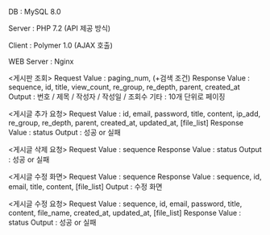 DB : MySQL 8.0

Server : PHP 7.2
(API 제공 방식)

Client : Polymer 1.0
(AJAX 호출)

WEB Server : Nginx

<게시판 조회>
Request Value : paging_num, (+검색 조건)
Response Value : sequence, id, title, view_count, re_group, re_depth, parent, created_at
Output : 번호 / 제목 / 작성자 / 작성일 / 조회수
기타 : 10개 단위로 페이징

<게시글 추가 요청>
Request Value : id, email, password, title, content, ip_add, re_group, re_depth, parent, created_at, updated_at, [file_list]
Response Value : status
Output : 성공 or 실패

<게시글 삭제 요청>
Request Value : sequence
Response Value : status
Output : 성공 or 실패

<게시글 수정 화면>
Request Value : sequence
Response Value : sequence, id, email, title, content, [file_list]
Output : 수정 화면

<게시글 수정 요청>
Request Value : sequence, id, email, password, title, content, file_name, created_at, updated_at, [file_list]
Response Value : status
Output : 성공 or 실패
